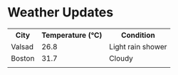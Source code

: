 # Weather Updates

<!-- WEATHER-UPDATE-START -->
<table><tr><th>City</th><th>Temperature (°C)</th><th>Condition</th></tr><tr><td>Valsad</td><td>26.8</td><td>Light rain shower</td></tr><tr><td>Boston</td><td>31.7</td><td>Cloudy</td></tr><tr><td></td><td></td><td></td></tr></table>
<!-- WEATHER-UPDATE-END -->
